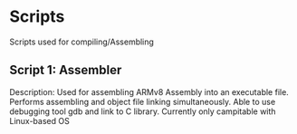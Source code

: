# Scripts
Scripts used for compiling/Assembling


Script 1:  Assembler
--------------------

Description:  Used for assembling ARMv8 Assembly into an executable file. Performs assembling and object file linking simultaneously. Able to use debugging tool gdb and link to C library. Currently only campitable with Linux-based OS

